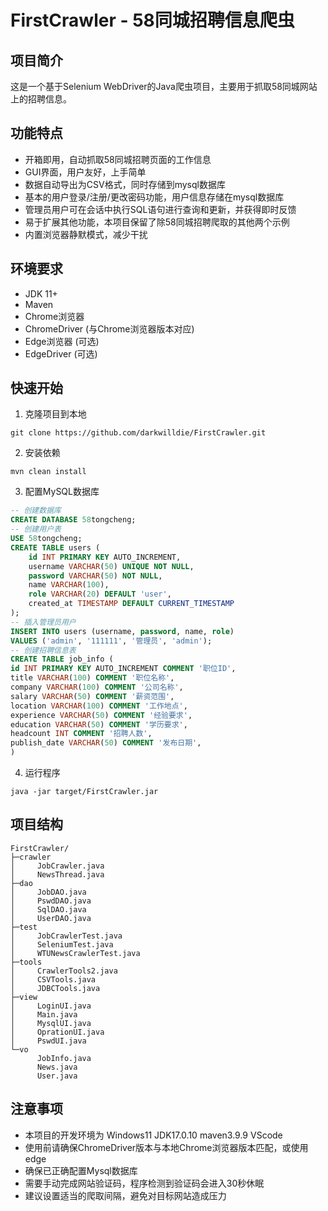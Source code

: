 # FirstCrawler - 58同城招聘信息爬虫

## 项目简介
这是一个基于Selenium WebDriver的Java爬虫项目，主要用于抓取58同城网站上的招聘信息。

## 功能特点
- 开箱即用，自动抓取58同城招聘页面的工作信息
- GUI界面，用户友好，上手简单
- 数据自动导出为CSV格式，同时存储到mysql数据库
- 基本的用户登录/注册/更改密码功能，用户信息存储在mysql数据库
- 管理员用户可在会话中执行SQL语句进行查询和更新，并获得即时反馈
- 易于扩展其他功能，本项目保留了除58同城招聘爬取的其他两个示例
- 内置浏览器静默模式，减少干扰

## 环境要求
- JDK 11+
- Maven
- Chrome浏览器
- ChromeDriver (与Chrome浏览器版本对应)
- Edge浏览器 (可选)
- EdgeDriver (可选)

## 快速开始
1. 克隆项目到本地
```git
git clone https://github.com/darkwilldie/FirstCrawler.git
```
2. 安装依赖
```shell
mvn clean install
```
3. 配置MySQL数据库
```sql
-- 创建数据库
CREATE DATABASE 58tongcheng;
-- 创建用户表
USE 58tongcheng;
CREATE TABLE users (
    id INT PRIMARY KEY AUTO_INCREMENT,
    username VARCHAR(50) UNIQUE NOT NULL,
    password VARCHAR(50) NOT NULL,
    name VARCHAR(100),
    role VARCHAR(20) DEFAULT 'user',
    created_at TIMESTAMP DEFAULT CURRENT_TIMESTAMP
);
-- 插入管理员用户
INSERT INTO users (username, password, name, role) 
VALUES ('admin', '111111', '管理员', 'admin');
-- 创建招聘信息表
CREATE TABLE job_info (
id INT PRIMARY KEY AUTO_INCREMENT COMMENT '职位ID',
title VARCHAR(100) COMMENT '职位名称',
company VARCHAR(100) COMMENT '公司名称',
salary VARCHAR(50) COMMENT '薪资范围',
location VARCHAR(100) COMMENT '工作地点',
experience VARCHAR(50) COMMENT '经验要求',
education VARCHAR(50) COMMENT '学历要求',
headcount INT COMMENT '招聘人数',
publish_date VARCHAR(50) COMMENT '发布日期',
)
```
4. 运行程序
```shell
java -jar target/FirstCrawler.jar
```

## 项目结构

```tree
FirstCrawler/
├─crawler
│     JobCrawler.java
│     NewsThread.java
├─dao
│     JobDAO.java
│     PswdDAO.java
│     SqlDAO.java
│     UserDAO.java
├─test
│     JobCrawlerTest.java
│     SeleniumTest.java
│     WTUNewsCrawlerTest.java
├─tools
│     CrawlerTools2.java
│     CSVTools.java
│     JDBCTools.java
├─view
│     LoginUI.java
│     Main.java
│     MysqlUI.java
│     OprationUI.java
│     PswdUI.java
└─vo
      JobInfo.java
      News.java
      User.java
```


## 注意事项
- 本项目的开发环境为 Windows11 JDK17.0.10 maven3.9.9 VScode
- 使用前请确保ChromeDriver版本与本地Chrome浏览器版本匹配，或使用edge
- 确保已正确配置Mysql数据库
- 需要手动完成网站验证码，程序检测到验证码会进入30秒休眠
- 建议设置适当的爬取间隔，避免对目标网站造成压力
